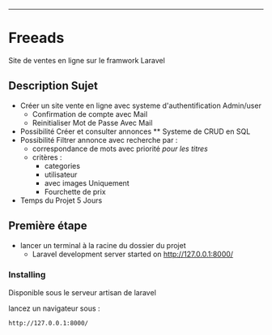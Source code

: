 **** 

# Freeads

Site de ventes en ligne sur le framwork Laravel

## Description Sujet 

* Créer un site vente en ligne avec systeme d'authentification Admin/user
    * Confirmation de compte avec Mail
    * Reinitialiser Mot de Passe Avec Mail
* Possibilité Créer et consulter annonces
    ** Systeme de CRUD en SQL
* Possibilité Filtrer annonce avec recherche par :
    * correspondance de mots avec priorité _pour les titres_
    * critères :
        * categories
        * utilisateur
        * avec images Uniquement
        * Fourchette de prix
* Temps du Projet 5 Jours 
## Première étape

* lancer un terminal à la racine du dossier du projet 
    * Laravel development server started on http://127.0.0.1:8000/

### Installing

Disponible sous le serveur artisan de laravel

lancez un navigateur sous :

    http://127.0.0.1:8000/


